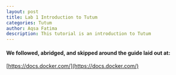 ```yaml
---
layout: post
title: Lab 1 Introduction to Tutum
categories: Tutum
author: Aqsa Fatima
description: This tutorial is an introduction to Tutum
---
```

#### We followed, abridged, and skipped around the guide laid out at: 
[https://docs.docker.com/](https://docs.docker.com/)
